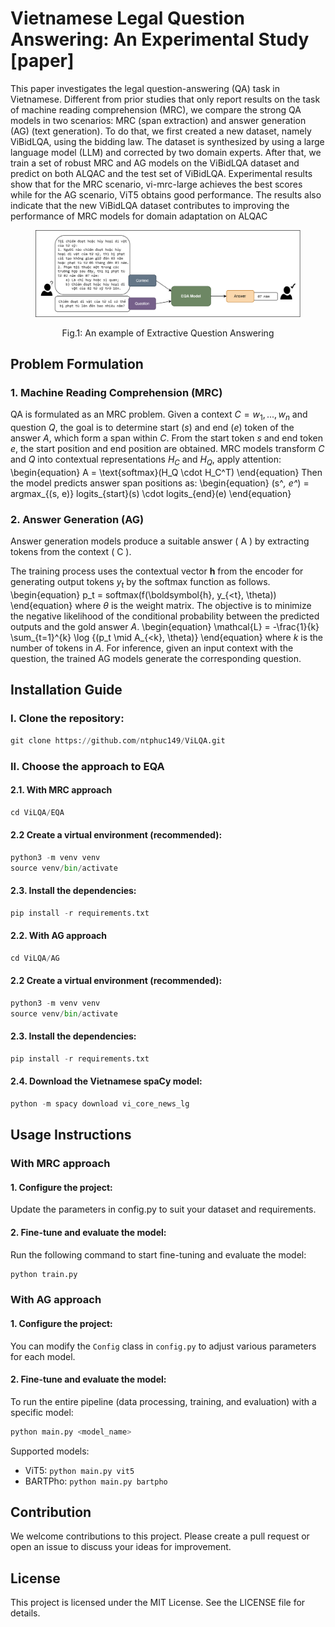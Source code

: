 # Vietnamese Legal Question Answering: An Experimental Study [paper]

This paper investigates the legal question-answering (QA) task in Vietnamese. Different from prior studies that only report results on the task of machine reading comprehension (MRC), we compare the strong QA models in two scenarios: MRC (span extraction) and answer generation (AG) (text generation). To do that, we first created a new dataset, namely ViBidLQA, using the bidding law. The dataset is synthesized by using a large language model (LLM) and corrected by two domain experts. After that, we train a set of robust MRC and AG models on the ViBidLQA dataset and predict on both ALQAC and the test set of ViBidLQA. Experimental results show that for the MRC scenario, vi-mrc-large achieves the best scores while for the AG scenario, ViT5 obtains good performance. The results also indicate that the
new ViBidLQA dataset contributes to improving the performance of MRC models for domain adaptation on ALQAC

<figure>
  <p align="center">
    <img src="EQA/images/MRC.png" alt="Fig.1">
  </p>
  <p align="center"><normal>Fig.1: An example of Extractive Question Answering</strong></p>
</figure>

## Problem Formulation
### 1. Machine Reading Comprehension (MRC)

QA is formulated as an MRC problem. Given a context $C = {w_1, ..., w_n}$ and question $Q$, the goal is to determine start $(s)$ and end $(e)$ token of the answer $A$, which form a span within $C$. From the start token $s$ and end token $e$, the start position and end position are obtained.
MRC models transform $C$ and $Q$ into contextual representations $H_C$ and $H_Q$, apply attention:
\begin{equation}
A = \text{softmax}(H_Q \cdot H_C^T)
\end{equation}
Then the model predicts answer span positions as:
\begin{equation}
    (s^*, e^*) = argmax_{(s, e)} logits_{start}(s) \cdot logits_{end}(e) 
\end{equation}

### 2. Answer Generation (AG)

Answer generation models produce a suitable answer \( A \) by extracting tokens from the context \( C \). 

The training process uses the contextual vector $\boldsymbol{h}$ from the encoder for generating output tokens $y_t$ by the softmax function as follows.
\begin{equation}
    p_t = softmax(f(\boldsymbol{h}, y_{<t}, \theta))
\end{equation}
where $\theta$ is the weight matrix. The objective is to minimize the negative likelihood of the conditional probability between the predicted outputs and the gold answer $A$.
\begin{equation}
\mathcal{L} = -\frac{1}{k} \sum_{t=1}^{k} \log {(p_t \mid A_{<k}, \theta)}
\end{equation}
where $k$ is the number of tokens in $A$. For inference, given an input context with the question, the trained AG models generate the corresponding question.
## Installation Guide

### I. Clone the repository:

```python
git clone https://github.com/ntphuc149/ViLQA.git
```

### II. Choose the approach to EQA
#### 2.1. With MRC approach

```python
cd ViLQA/EQA
```

#### 2.2 Create a virtual environment (recommended):

```python
python3 -m venv venv
source venv/bin/activate
```

#### 2.3. Install the dependencies:

```python
pip install -r requirements.txt
```

#### 2.2. With AG approach

```python
cd ViLQA/AG
```

#### 2.2 Create a virtual environment (recommended):

```python
python3 -m venv venv
source venv/bin/activate
```

#### 2.3. Install the dependencies:

```python
pip install -r requirements.txt
```

#### 2.4. Download the Vietnamese spaCy model:

```python
python -m spacy download vi_core_news_lg
```

## Usage Instructions
### With MRC approach
#### 1. Configure the project:

Update the parameters in config.py to suit your dataset and requirements.

#### 2. Fine-tune and evaluate the model:

Run the following command to start fine-tuning and evaluate the model:

```python
python train.py
```

### With AG approach
#### 1. Configure the project:

You can modify the `Config` class in `config.py` to adjust various parameters for each model.

#### 2. Fine-tune and evaluate the model:

To run the entire pipeline (data processing, training, and evaluation) with a specific model:

```python
python main.py <model_name>
```

Supported models:
- ViT5: `python main.py vit5`
- BARTPho: `python main.py bartpho`

## Contribution

We welcome contributions to this project. Please create a pull request or open an issue to discuss your ideas for improvement.

## License
This project is licensed under the MIT License. See the LICENSE file for details.

